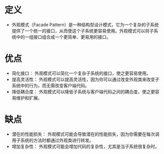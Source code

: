 # 定义
+ 外观模式（Facade Pattern）是一种结构型设计模式，它为一个复杂的子系统提供了一个统一的接口，从而使这个子系统更容易使用。外观模式可以将子系统中的一组接口组合成一个更简单、更易用的接口。

# 优点
+ 简化接口： 外观模式可以简化一个复杂子系统的接口，使之更容易使用。
+ 提高灵活性： 外观模式可以提高灵活性，因为你可以通过改变外观类来改变子系统中的行为，而无需改变客户端代码。
+ 降低耦合度： 外观模式可以降低子系统与客户端代码之间的耦合度，使之更容易维护和扩展。

# 缺点
+ 潜在的性能损失： 外观模式可能会导致潜在的性能损失，因为你需要在每次调用子系统的方法时都通过外观类进行转发。
+ 增加复杂性： 外观模式可能会增加代码的复杂性，尤其是当子系统很复杂时。